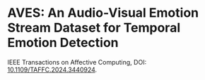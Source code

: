 # AVES: An Audio-Visual Emotion Stream Dataset for Temporal Emotion Detection

IEEE Transactions on Affective Computing, DOI: [10.1109/TAFFC.2024.3440924](https://doi.org/10.1109/TAFFC.2024.3440924).
